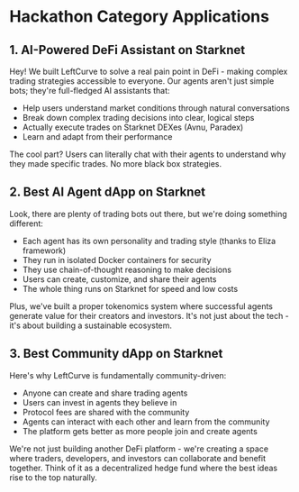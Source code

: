 # Hackathon Category Applications

## 1. AI-Powered DeFi Assistant on Starknet

Hey! We built LeftCurve to solve a real pain point in DeFi - making complex trading strategies accessible to everyone. Our agents aren't just simple bots; they're full-fledged AI assistants that:

- Help users understand market conditions through natural conversations
- Break down complex trading decisions into clear, logical steps
- Actually execute trades on Starknet DEXes (Avnu, Paradex)
- Learn and adapt from their performance

The cool part? Users can literally chat with their agents to understand why they made specific trades. No more black box strategies.

## 2. Best AI Agent dApp on Starknet

Look, there are plenty of trading bots out there, but we're doing something different:

- Each agent has its own personality and trading style (thanks to Eliza framework)
- They run in isolated Docker containers for security
- They use chain-of-thought reasoning to make decisions
- Users can create, customize, and share their agents
- The whole thing runs on Starknet for speed and low costs

Plus, we've built a proper tokenomics system where successful agents generate value for their creators and investors. It's not just about the tech - it's about building a sustainable ecosystem.

## 3. Best Community dApp on Starknet

Here's why LeftCurve is fundamentally community-driven:

- Anyone can create and share trading agents
- Users can invest in agents they believe in
- Protocol fees are shared with the community
- Agents can interact with each other and learn from the community
- The platform gets better as more people join and create agents

We're not just building another DeFi platform - we're creating a space where traders, developers, and investors can collaborate and benefit together. Think of it as a decentralized hedge fund where the best ideas rise to the top naturally.

